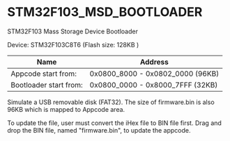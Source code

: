# STM32F103_MSD_BOOTLOADER
STM32F103 Mass Storage Device Bootloader

Device: STM32F103C8T6 (Flash size: 128KB )

| Name | Address |
| --- | --- |
| Appcode start from: | 0x0800_8000 - 0x0802_0000  (96KB) |
| Bootloader start from: | 0x0800_0000 - 0x8000_7FFF (32KB)|

Simulate a USB removable disk (FAT32).
The size of firmware.bin is also 96KB which is mapped to Appcode area.

To update the file, user must convert the iHex file to BIN file first.
Drag and drop the BIN file, named "firmware.bin", to update the appcode.
